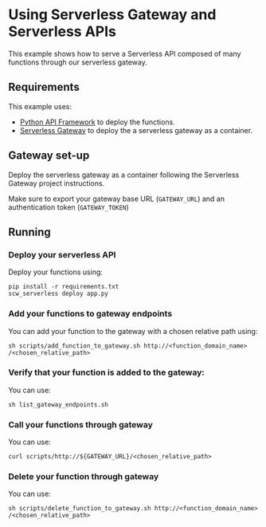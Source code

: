 # Using Serverless Gateway and Serverless APIs

This example shows how to serve a Serverless API composed of many functions through our serverless gateway.

## Requirements

This example uses:
* [Python API Framework](https://github.com/scaleway/serverless-api-project) to deploy the functions.
* [Serverless Gateway](https://github.com/scaleway/serverless-gateway) to deploy the a serverless gateway as a container.

## Gateway set-up

Deploy the serverless gateway as a container following the Serverless Gateway project instructions.

Make sure to export your gateway base URL (`GATEWAY_URL`) and an authentication token (`GATEWAY_TOKEN`)

## Running 

### Deploy your serverless API

Deploy your functions using:

```
pip install -r requirements.txt
scw_serverless deploy app.py
```

### Add your functions to gateway endpoints

You can add your function to the gateway with a chosen relative path using:
```
sh scripts/add_function_to_gateway.sh http://<function_domain_name> /<chosen_relative_path>
```

### Verify that your function is added to the gateway:

You can use:
```
sh list_gateway_endpoints.sh
```

### Call your functions through gateway

You can use:
```
curl scripts/http://${GATEWAY_URL}/<chosen_relative_path>
```

### Delete your function through gateway

You can use:
```
sh scripts/delete_function_to_gateway.sh http://<function_domain_name> /<chosen_relative_path>
```

